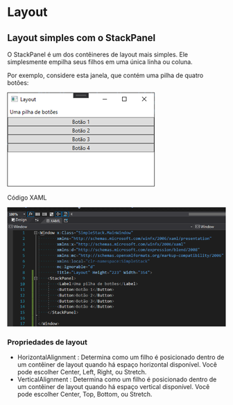 # Layout

## Layout simples com o StackPanel
<p>O StackPanel é um dos contêineres de layout mais simples. Ele simplesmente empilha seus filhos em uma única linha ou coluna.</p>
<p>Por exemplo, considere esta janela, que contém uma pilha de quatro botões:</p>

![SimpleStackPanel](https://github.com/DiogoBarbosaSilvaSousa/pro-wpf-in-csharp/blob/main/parte-1-fundamentos/capitulo-3-layout/09.png)

<p>Código XAML</p>

![SimpleStackPanel](https://github.com/DiogoBarbosaSilvaSousa/pro-wpf-in-csharp/blob/main/parte-1-fundamentos/capitulo-3-layout/10.png)

### Propriedades de layout

- HorizontalAlignment : Determina como um filho é posicionado dentro de um contêiner de layout quando há espaço horizontal disponível. Você pode escolher Center, Left, Right, ou Stretch.
- VerticalAlignment : Determina como um filho é posicionado dentro de um contêiner de layout quando há espaço vertical disponível. Você pode escolher Center, Top, Bottom, ou Stretch.
